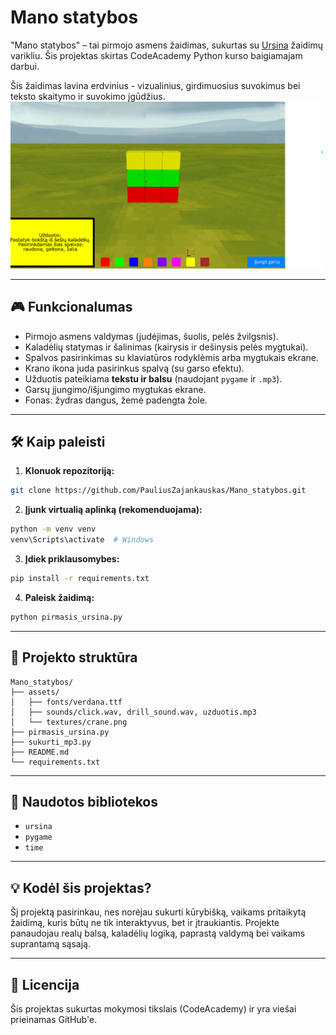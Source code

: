 
# Mano statybos

"Mano statybos" – tai pirmojo asmens žaidimas, sukurtas su [Ursina](https://www.ursinaengine.org/) žaidimų varikliu. Šis projektas skirtas CodeAcademy Python kurso baigiamajam darbui.

Šis žaidimas lavina erdvinius - vizualinius, girdimuosius suvokimus bei teksto skaitymo ir suvokimo įgūdžius.
<img src="assets/screenshot.png" width="500"/>

---

## 🎮 Funkcionalumas
- Pirmojo asmens valdymas (judėjimas, šuolis, pelės žvilgsnis).
- Kaladėlių statymas ir šalinimas (kairysis ir dešinysis pelės mygtukai).
- Spalvos pasirinkimas su klaviatūros rodyklėmis arba mygtukais ekrane.
- Krano ikona juda pasirinkus spalvą (su garso efektu).
- Užduotis pateikiama **tekstu ir balsu** (naudojant `pygame` ir `.mp3`).
- Garsų įjungimo/išjungimo mygtukas ekrane.
- Fonas: žydras dangus, žemė padengta žole.

---

## 🛠️ Kaip paleisti

1. **Klonuok repozitoriją:**
```bash
git clone https://github.com/PauliusZajankauskas/Mano_statybos.git
```

2. **Įjunk virtualią aplinką (rekomenduojama):**
```bash
python -m venv venv
venv\Scripts\activate  # Windows
```

3. **Įdiek priklausomybes:**
```bash
pip install -r requirements.txt
```

4. **Paleisk žaidimą:**
```bash
python pirmasis_ursina.py
```

---

## 📂 Projekto struktūra
```
Mano_statybos/
├── assets/
│   ├── fonts/verdana.ttf
│   ├── sounds/click.wav, drill_sound.wav, uzduotis.mp3
│   └── textures/crane.png
├── pirmasis_ursina.py
├── sukurti_mp3.py
├── README.md
└── requirements.txt
```

---

## 🧠 Naudotos bibliotekos
- `ursina`
- `pygame`
- `time`

---

## 💡 Kodėl šis projektas?
Šį projektą pasirinkau, nes norėjau sukurti kūrybišką, vaikams pritaikytą žaidimą, kuris būtų ne tik interaktyvus, bet ir įtraukiantis. Projekte panaudojau realų balsą, kaladėlių logiką, paprastą valdymą bei vaikams suprantamą sąsają.

---

## 📜 Licencija
Šis projektas sukurtas mokymosi tikslais (CodeAcademy) ir yra viešai prieinamas GitHub'e.

